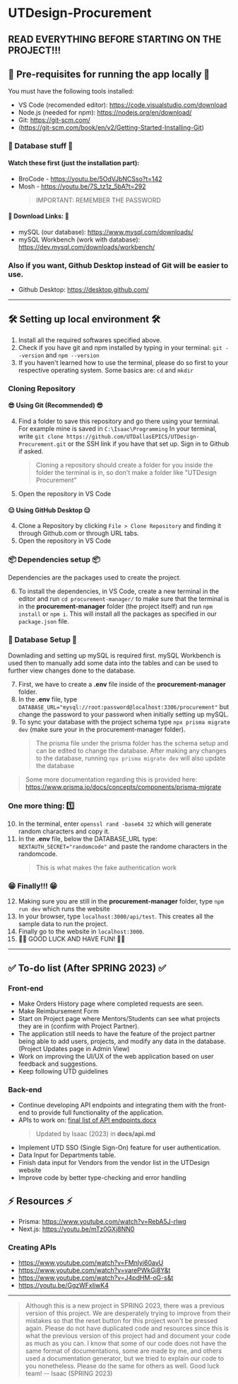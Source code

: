 # UTDesign-Procurement

## READ EVERYTHING BEFORE STARTING ON THE PROJECT!!!

## 🔗 Pre-requisites for running the app locally 🔗

You must have the following tools installed:

- VS Code (recomended editor): https://code.visualstudio.com/download
- Node.js (needed for npm): https://nodejs.org/en/download/
- Git: https://git-scm.com/
- (https://git-scm.com/book/en/v2/Getting-Started-Installing-Git)

### 💾 Database stuff 💾

#### Watch these first (just the installation part):

- BroCode - https://youtu.be/5OdVJbNCSso?t=142
- Mosh - https://youtu.be/7S_tz1z_5bA?t=292
  > IMPORTANT: REMEMBER THE PASSWORD

#### 🔗 Download Links: 🔗

- mySQL (our database): https://www.mysql.com/downloads/
- mySQL Workbench (work with database): https://dev.mysql.com/downloads/workbench/

### Also if you want, Github Desktop instead of Git will be easier to use.

- Github Desktop: https://desktop.github.com/

---

## 🛠️ Setting up local environment 🛠️

1. Install all the required softwares specified above.
2. Check if you have git and npm installed by typing in your terminal: `git --version` and `npm --version`
3. If you haven't learned how to use the terminal, please do so first to your respective operating system. Some basics are: `cd` and `mkdir`

### Cloning Repository

#### 😎 Using Git (Recommended) 😎

4. Find a folder to save this repository and go there using your terminal. For example mine is saved in `C:\Isaac\Programming`
   In your terminal, write `git clone https://github.com/UTDallasEPICS/UTDesign-Procurement.git` or the SSH link if you have that set up. Sign in to Github if asked.
   > Cloning a repository should create a folder for you inside the folder the terminal is in, so don't make a folder like "UTDesign Procurement"
5. Open the repository in VS Code

#### 😑 Using GitHub Desktop 😑

4. Clone a Repository by clicking `File > Clone Repository` and finding it through Github.com or through URL tabs.
5. Open the repository in VS Code

### 📦 Dependencies setup 📦

Dependencies are the packages used to create the project.

6. To install the dependencies, in VS Code, create a new terminal in the editor and run `cd procurement-manager/` to make sure that the terminal is in the **procurement-manager** folder (the project itself) and run `npm install` or `npm i`. This will install all the packages as specified in our `package.json` file.

### 💾 Database Setup 💾

Downlading and setting up mySQL is required first. mySQL Workbench is used then to manually add some data into the tables and can be used to further view changes done to the database.

7. First, we have to create a **.env** file inside of the **procurement-manager** folder.
8. In the **.env** file, type `DATABASE_URL="mysql://root:password@localhost:3306/procurement"` but change the password to your password when initially setting up mySQL.
9. To sync your database with the project schema type `npx prisma migrate dev` (make sure your in the procurement-manager folder).
   > The prisma file under the prisma folder has the schema setup and can be edited to change the database.
   > After making any changes to the database, running `npx prisma migrate dev` will also update the database

> Some more documentation regarding this is provided here: https://www.prisma.io/docs/concepts/components/prisma-migrate

### One more thing: 1️⃣

10. In the terminal, enter `openssl rand -base64 32` which will generate random characters and copy it.
11. In the **.env** file, below the DATABASE_URL type: `NEXTAUTH_SECRET="randomcode"` and paste the randome characters in the randomcode.
    > This is what makes the fake authentication work

### 😁 Finally!!! 😁

12. Making sure you are still in the **procurement-manager** folder, type `npm run dev` which runs the website
13. In your browser, type `localhost:3000/api/test`. This creates all the sample data to run the project.
14. Finally go to the website in `localhost:3000`.
15. 🎉🎉 GOOD LUCK AND HAVE FUN! 🎉🎉

---

## ✅ To-do list (After SPRING 2023) ✅

### Front-end

- Make Orders History page where completed requests are seen.
- Make Reimbursement Form
- Start on Project page where Mentors/Students can see what projects they are in (confirm with Project Partner).
- The application still needs to have the feature of the project partner being able to add users, projects, and modify any data in the database. (Project Updates page in Admin View)
- Work on improving the UI/UX of the web application based on user feedback and suggestions.
- Keep following UTD guidelines

### Back-end

- Continue developing API endpoints and integrating them with the front-end to provide full functionality of the application.
- APIs to work on: [final list of API endpoints.docx](https://github.com/UTDallasEPICS/UTDesign-Procurement/files/11426026/final.list.of.API.endpoints.docx)
  > Updated by Isaac (2023) in **docs/api.md**
- Implement UTD SSO (Single Sign-On) feature for user authentication.
- Data Input for Departments table.
- Finish data input for Vendors from the vendor list in the UTDesign website
- Improve code by better type-checking and error handling

## ⚡ Resources ⚡

- Prisma: https://www.youtube.com/watch?v=RebA5J-rlwg
- Next.js: https://youtu.be/mTz0GXj8NN0

### Creating APIs

- https://www.youtube.com/watch?v=FMnlyi60avU
- https://www.youtube.com/watch?v=varePWkGi8Y&t
- https://www.youtube.com/watch?v=J4pdHM-oG-s&t
- https://youtu.be/GgzWFxIiwK4

---

> Although this is a new project in SPRING 2023, there was a previous version of this project. We are desperately trying to improve from their mistakes so that the reset button for this project won't be pressed again. Please do not have duplicated code and resources since this is what the previous version of this project had and document your code as much as you can. I know that some of our code does not have the same format of documentations, some are made by me, and others used a documentation generator, but we tried to explain our code to you nonetheless. Please do the same for others as well. Good luck team!
> -- Isaac (SPRING 2023)
